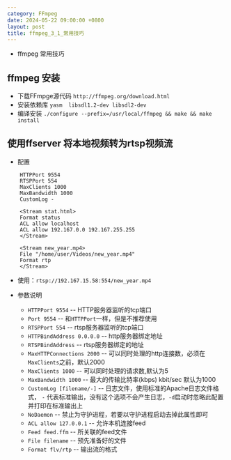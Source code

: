 ```yaml
---
category: FFmpeg
date: 2024-05-22 09:00:00 +0800
layout: post
title: ffmpeg_3_1_常用技巧
---
```


+ ffmpeg 常用技巧

## ffmpeg 安装

+ 下载FFmpge源代码 `http://ffmpeg.org/download.html`
+ 安装依赖库 `yasm  libsdl1.2-dev libsdl2-dev`
+ 编译安装  `./configure --prefix=/usr/local/ffmpeg && make && make install`


## 使用ffserver 将本地视频转为rtsp视频流

+ 配置
```
    HTTPPort 9554
    RTSPPort 554
    MaxClients 1000
    MaxBandwidth 1000
    CustomLog -

    <Stream stat.html>
    Format status
    ACL allow localhost
    ACL allow 192.167.0.0 192.167.255.255
    </Stream>

    <Stream new_year.mp4>
    File "/home/user/Videos/new_year.mp4"
    Format rtp
    </Stream>
```

+ 使用：`rtsp://192.167.15.58:554/new_year.mp4`

+ 参数说明
  - `HTTPPort 9554` -- HTTP服务器监听的tcp端口
  - `Port 9554` -- 和`HTTPPort`一样，但是不推荐使用
  - `RTSPPort 554` -- rtsp服务器监听的tcp端口
  - `HTTPBindAddress 0.0.0.0` -- http服务器绑定地址
  - `RTSPBindAddress` -- rtsp服务器绑定的地址
  - `MaxHTTPConnections 2000` -- 可以同时处理的http连接数，必须在`MaxClients`之前，默认2000
  - `MaxClients 1000` -- 可以同时处理的请求数,默认为5
  - `MaxBandwidth 1000` -- 最大的传输比特率(kbps) kbit/sec 默认为1000
  - `CustomLog [filename/-]` -- 日志文件，使用标准的Apache日志文件格式， `-` 代表标准输出，没有这个选项不会产生日志，`-d`启动时忽略此配置并打印在标准输出上
  - `NoDaemon` -- 禁止为守护进程，若要以守护进程启动去掉此属性即可
  - `ACL allow 127.0.0.1` -- 允许本机连接feed
  - `Feed feed.ffm` -- 所关联的feed文件
  - `File filename` -- 预先准备好的文件
  - `Format flv/rtp` -- 输出流的格式